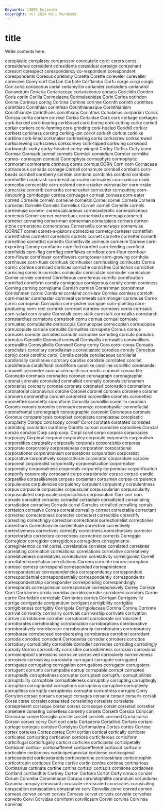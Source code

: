 ```yaml
---
Keywords: 14839 kojimura
Copyright: (C) 2024 Koji Murakami
---
```


# title

Write contents here.



coreplastic coreplasty corepressor corequisite corer
corers cores coresidence coresident coresidents coresidual coresign coresonant coresort corespect
corespondency co-respondent corespondent corespondents Coresus coretomy Coretta Corette coreveler coreveller
corevolve Corey corf Corfam Corfiote Corflambo Corfu corge corgi corgis
Cori coria coriaceous corial coriamyrtin coriander corianders coriandrol Coriandrum Coriaria
Coriariaceae coriariaceous coriaus Coricidin Coridon Corie coriin Corilla Corimelaena Corimelaenidae
Corin Corina corindon Corine Corineus coring Corinna Corinne corinne Corinth
corinth corinthes corinthiac Corinthian corinthian Corinthianesque Corinthianism Corinthianize Corinthians corinthians
Corinthus Coriolanus coriparian Coriss Corissa corita corium co-rival Corixa Corixidae
Cork cork corkage corkages cork-barked cork-bearing corkboard cork-boring cork-cutting corke
corked corker corkers cork-forming cork-grinding cork-heeled Corkhill corkier corkiest corkiness
corking corking-pin corkir corkish corkite corklike corkline cork-lined corkmaker corkmaking
corks corkscrew corkscrewed corkscrewing corkscrews corkscrewy cork-tipped corkwing corkwood corkwoods
corky corky-headed corky-winged Corley Corliss Corly corm Cormac Cormack cormel
cormels Cormick cormidium Cormier cormlike cormo- cormogen cormoid Cormophyta cormophyte
cormophytic cormorant cormorants cormous corms cormus CORN Corn corn Cornaceae
cornaceous cornada cornage Cornall cornamute cornball cornballs corn-beads cornbell cornberry
cornbin cornbind cornbinks cornbird cornbole cornbottle cornbrash cornbread corncake corncakes
corn-cob corncob corncobs corncockle corn-colored corn-cracker corncracker corn-crake corncrake corncrib
corncribs corncrusher corncutter corncutting corn-devouring corndodger cornea corneagen corneal corneas
corn-eater corned Corneille cornein corneine corneitis Cornel cornel Cornela Cornelia
cornelian Cornelie Cornelis Cornelius Cornell cornell Cornelle cornels cornemuse corneo-
corneocalcareous corneosclerotic corneosiliceous corneous Corner corner cornerback cornerbind cornercap cornered
cornerer cornering corner-man cornerman cornerpiece corners corner-stone cornerstone cornerstones Cornersville
cornerways cornerwise CORNET cornet cornet-a-pistons cornetcies cornetcy corneter cornetfish cornetfishes
cornetist cornetists cornets cornett cornette cornetter cornetti cornettino cornettist cornetto
Cornettsville corneule corneum Cornew corn-exporting Corney cornfactor corn-fed cornfed corn-feeding
cornfield cornfields corn-flag cornflag cornflakes cornfloor corn-flour cornflour corn-flower cornflower
cornflowers corngrower corn-growing cornhole cornhouse corn-husk cornhusk cornhusker cornhusking cornhusks
Cornia cornic cornice corniced cornices corniche corniches Cornichon cornichon cornicing
cornicle cornicles cornicular corniculate corniculer corniculum Cornie cornier corniest Corniferous
corniferous cornific cornification cornified corniform cornify cornigeous cornigerous cornily cornin
corniness Corning corning corniplume Cornish cornish Cornishman cornishman Cornishmen cornix
Cornland cornland corn-law Cornlea cornless cornloft corn-master cornmaster cornmeal cornmeals
cornmonger cornmuse Corno corno cornopean Cornopion corn-picker cornpipe corn-planting corn-producing
corn-rent cornrick cornroot cornrow cornrows corns cornsack corn-salad corn-snake Cornstalk
corn-stalk cornstalk cornstalks cornstarch cornstarches cornstone cornstook cornu cornua cornual
cornuate cornuated cornubianite cornucopia Cornucopiae cornucopian cornucopias cornucopiate cornule cornulite
Cornulites cornupete Cornus cornus cornuses cornute cornuted cornutin cornutine cornuting
cornuto cornutos cornutus Cornville Cornwall cornwall Cornwallis cornwallis cornwallises cornwallite
Cornwallville Cornwell Corny corny Coro coro- coroa Coroado corocleisis corodiary
corodiastasis corodiastole corodies corody Coroebus corojo corol corolitic coroll Corolla
corolla corollaceous corollarial corollarially corollaries corollary corollas corollate corollated corollet
corolliferous corollifloral corolliform corollike corolline corollitic coromandel coromell corometer corona
coronach coronachs coronad coronadite Coronado coronado coronados coronae coronagraph coronagraphic
coronal coronale coronaled coronalled coronally coronals coronamen coronaries coronary coronas
coronate coronated coronation coronations coronatorial coronavirus corone Coronel coronel coronels
coronene coroner coroners coronership coronet coroneted coronetlike coronets coronetted coronettee
coronetty coroniform Coronilla coronillin coronillo coronion Coronis coronis coronitis coronium
coronize coronobasilar coronofacial coronofrontal coronograph coronographic coronoid Coronopus coronule Coronus
coroparelcysis coroplast coroplasta coroplastae coroplastic coroplasty Coropo coroscopy corosif Corot
corotate corotated corotates corotating corotation corotomy Corotto coroun coroutine coroutines
Corozal corozo corozos Corp corp corp. Corpl corpl corpn corpora
corporacies corporacy Corporal corporal corporalcy corporale corporales corporalism corporalities corporality
corporally corporals corporalship corporas corporate corporately corporateness corporation corporational corporationer
corporationism corporations corporatism corporatist corporative corporatively corporativism corporator corporature corpore
corporeal corporealist corporeality corporealization corporealize corporeally corporealness corporeals corporeity corporeous
corporification corporify corporosity corposant corps corpsbruder corpse corpse-candle corpselike corpselikeness
corpses corpsman corpsmen corpsy corpulence corpulences corpulencies corpulency corpulent corpulently
corpulentness corpus corpuscle corpuscles corpuscular corpuscularian corpuscularity corpusculated corpuscule corpusculous
corpusculum Corr corr corr. corrade corraded corrades corradial corradiate corradiated
corradiating corradiation corrading Corrado corral Corrales corralled corralling corrals corrasion
corrasive Correa correal correality correct correctable correctant corrected correctedness correcter
correctest correctible correctify correcting correctingly correction correctional correctionalist correctioner corrections
Correctionville correctitude corrective correctively correctiveness correctives correctly correctness correctnesses corrector
correctorship correctory correctress correctrice corrects Correggio Corregidor corregidor corregidores corregidors
corregimiento corregimientos correl correl. correlatable correlate correlated correlates correlating correlation
correlational correlations correlative correlatively correlativeness correlatives correlativism correlativity correligionist Correll
correllated correllation correllations Correna corrente correo correption corresol corresp correspond
corresponded correspondence correspondences correspondencies correspondency correspondent correspondential correspondentially correspondently correspondents
correspondentship corresponder corresponding correspondingly corresponds corresponsion corresponsive corresponsively Correy Correze
Corri Corrianne corrida corridas corrido corridor corridored corridors Corrie corrie
Corriedale corriedale Corrientes corries Corrigan Corriganville corrige corrigenda corrigendum corrigent
corrigibility corrigible corrigibleness corrigibly Corrigiola Corrigiolaceae Corrina Corrine Corrinne corrival
corrivality corrivalry corrivals corrivalship corrivate corrivation corrive corrobboree corrober corroborant
corroborate corroborated corroborates corroborating corroboration corroborations corroborative corroboratively corroborator corroboratorily
corroborators corroboratory corroboree corroboreed corroboreeing corroborees corrobori corrodant corrode corroded
corrodent Corrodentia corroder corroders corrodes corrodiary corrodibility corrodible corrodier corrodies
corroding corrodingly corrody Corron corrosibility corrosible corrosibleness corrosion corrosional corrosionproof
corrosions corrosive corrosived corrosively corrosiveness corrosives corrosiving corrosivity corrugant corrugate
corrugated corrugates corrugating corrugation corrugations corrugator corrugators corrugent corrump corrumpable
corrup corrupable corrupt corrupted corruptedly corruptedness corrupter corruptest corruptful corruptibilities
corruptibility corruptible corruptibleness corruptibly corrupting corruptingly corruption corruptionist corruptions corruptious
corruptive corruptively corruptless corruptly corruptness corruptor corruptress corrupts Corry Corryton
corsac corsacs corsage corsages corsaint corsair corsairs corsak Corse corse
corselet corseleted corseleting corselets corselette corsepresent corseque corser corses corsesque
corset corseted corsetier corsetiere corseting corsetless corsetry corsets Corsetti Corsica
Corsican Corsicana corsie Corsiglia corsite corslet corslets corsned Corso corso
Corson corsos corsy Cort cort corta Cortaderia Cortaillod Cortaro cortaro
cortege corteges corteise Cortelyou Cortemadera Cortes cortes Cortese cortex cortexes
Cortez cortez Corti cortian cortical cortically corticate corticated corticating cortication
cortices corticiferous corticiform corticifugal corticifugally corticin corticine corticipetal corticipetally Corticium
cortico- corticoafferent corticoefferent corticoid corticole corticoline corticolous corticopeduncular corticose corticospinal
corticosteroid corticosteroids corticosterone corticostriate corticotrophin corticotropin corticous Cortie cortile cortin
cortina cortinae cortinarious Cortinarius cortinate cortine cortins cortisol cortisols cortisone
cortisones Cortland cortlandtite Cortney Corton Cortona Cortot Corty coruco coruler
Corum Corumba Coruminacan Coruna corundophilite corundum corundums Corunna corupay coruscant
coruscate coruscated coruscates coruscating coruscation coruscations coruscative corv Corvallis corve
corved corvee corvees corven corver corves Corvese corvet corvets corvette
corvettes corvetto Corvi Corvidae corviform corvillosum Corvin corvina Corvinae corvinas
